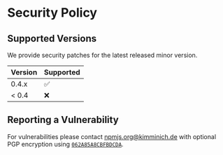 # Security Policy

## Supported Versions

We provide security patches for the latest released minor version.

| Version | Supported          |
|:--------|:-------------------|
| 0.4.x   | :white_check_mark: |
| < 0.4   | :x:                |

## Reporting a Vulnerability

For vulnerabilities please contact <npmjs.org@kimminich.de> with
optional PGP encryption using
[`062A85A8CBFBDCDA`](https://keybase.io/bkimminich/pgp_keys.asc?fingerprint=19c01cb7157e4645e9e2c863062a85a8cbfbdcda).
